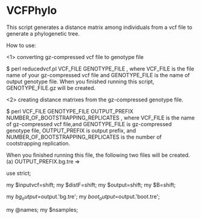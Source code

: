 # VCFPhylo
This script generates a distance matrix among individuals from a vcf file to generate a phylogenetic tree.

How to use:

<1> converting gz-compressed vcf file to genotype file

$ perl reducedvcf.pl VCF_FILE GENOTYPE_FILE
, where VCF_FILE is the file name of your gz-compressed vcf file and GENOTYPE_FILE is the name of output genotype file. When you finished running this script, GENOTYPE_FILE.gz will be created.

<2> creating distance matrixes from the gz-compressed genotype file.

$ perl VCF_FILE GENOTYPE_FILE OUTPUT_PREFIX NUMBER_OF_BOOTSTRAPPING_REPLICATES
, where VCF_FILE is the name of gz-compressed vcf file,and GENOTYPE_FILE is gz-compressed genotype file, OUTPUT_PREFIX is  output prefix, and NUMBER_OF_BOOTSTRAPPING_REPLICATES is the number of cootstrapping replication.

When you finished running this file, the following two files will be created.
  (a) OUTPUT_PREFIX.bg.tre
    => 


use strict;

my $inputvcf=shift;
my $distF=shift;
my $output=shift;
my $B=shift;

my $bg_output=$output.'bg.tre';
my $boot_output=$output.'boot.tre';

my @names;
my $nsamples;




